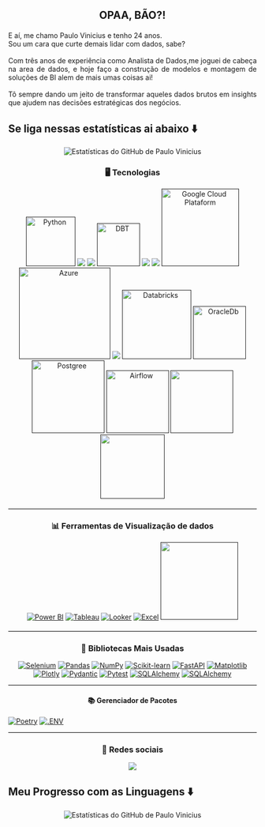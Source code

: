 <!-- Bem-vindo ao meu GitHub -->
<div style="text-align: center; margin-bottom: 20px;">
  <h2>OPAA, BÃO?!</h2>
</div>
<p style="text-align: justify; margin-bottom: 20px;">E aí, me chamo Paulo Vinicius e tenho 24 anos.<br> Sou um cara que curte demais lidar com dados, sabe?<br><br>Com três anos de experiência como Analista de Dados,me joguei de cabeça na area de dados, e hoje faço a construção de modelos e montagem de soluções de BI alem de mais umas coisas ai!<br> <br> Tô sempre dando um jeito de transformar aqueles dados brutos em insights que ajudem nas decisões estratégicas dos negócios.</p>


 <h2>Se liga nessas estatísticas ai abaixo ⬇️</h2>

 <div style="text-align: center; margin-bottom: 20px;">
  <img src="https://github-readme-stats.vercel.app/api?username=paulo-vinicius-correa&show_icons=true&theme=dark" alt="Estatísticas do GitHub de Paulo Vinicius">
</div>


<h3 style="text-align: center;">🖥️ Tecnologias</h3>
<div style="text-align: center; margin-bottom: 20px;">
  <a href="" target="_blank"><img src="https://img.shields.io/badge/Python-3776AB?style=for-the-badge&logo=python&logoColor=white" alt="Python" style="width: 100px; height: auto;"></a>
  <a href="" target="_blank"><img src="https://img.shields.io/badge/Apache%20Spark-E25A1C.svg?style=for-the-badge&logo=Apache-Spark&logoColor=white"></a>
  <a href="" target="_blank"><img src="https://img.shields.io/badge/Docker-2496ED.svg?style=for-the-badge&logo=Docker&logoColor=white"></a>
  <a href="" target="_blank"><img src="https://a11ybadges.com/badge?logo=dbt" alt="DBT" style="width: 87px; height: auto;"></a>
   <a href="" target="_blank"><img src="https://img.shields.io/badge/DuckDB-FFF000.svg?style=for-the-badge&logo=DuckDB&logoColor=black"></a>
   <a href="" target="_blank"><img src="https://img.shields.io/badge/Prometheus-E6522C.svg?style=for-the-badge&logo=Prometheus&logoColor=white"></a>
  <a href="" target="_blank"><img src="https://img.shields.io/badge/Google_Cloud-4285F4?style=for-the-badge&logo=google-cloud&logoColor=white" alt="Google Cloud Plataform" style="width: 157px; height: auto;"></a>
  <a href="" target="_blank"><img src="https://img.shields.io/badge/Microsoft_Azure-0089D6?style=for-the-badge&logo=microsoft-azure&logoColor=white" alt="Azure" style="width:185px; height: auto;"></a>
   <a href="" target="_blank"><img src="https://img.shields.io/badge/Datadog-632CA6.svg?style=for-the-badge&logo=Datadog&logoColor=white"></a>
  <a href="" target="_blank"><img src="https://img.shields.io/badge/Databricks-FF3621?style=for-the-badge&logo=Databricks&logoColor=white" alt="Databricks" style="width: 140px; height: auto;"></a>
  <a href="" target="_blank"><img src="https://img.shields.io/badge/Oracle-F80000?style=for-the-badge&logo=Oracle&logoColor=white" alt="OracleDb" style="width: 107px; height: auto;"></a>
  <a href="" target="_blank"><img src="https://img.shields.io/badge/PostgreSQL-316192?style=for-the-badge&logo=postgresql&logoColor=white" alt="Postgree" style="width: 147px; height: auto;"></a>
  <a href="" target="_blank"><img src="https://img.shields.io/badge/Airflow-017CEE?style=for-the-badge&logo=Apache%20Airflow&logoColor=white" alt="Airflow" style="width: 127px; height: auto;"></a>
  <a href="" target="_blank"><img src="https://img.shields.io/badge/Airbyte-615EFF.svg?style=for-the-badge&logo=Airbyte&logoColor=white" style="width: 127px; height: auto;"></a>
  <a href="" target="_blank"><img src="https://img.shields.io/badge/Jupyter-F37626.svg?style=for-the-badge&logo=Jupyter&logoColor=white"style="width: 130px; height: auto;"></a>
</div>


<hr style="margin-bottom: 20px; border-bottom: 1px solid #ccc;">

<h3 style="text-align: center;">📊 Ferramentas de Visualização de dados </h3>
<div style="text-align: center; margin-bottom: 20px;">
  <a href="https://powerbi.microsoft.com/" target="_blank"><img src="https://img.shields.io/badge/Power%20BI-F2C811?style=for-the-badge&logo=power-bi&logoColor=white" alt="Power BI"></a>
  <a href="https://www.tableau.com/" target="_blank"><img src="https://img.shields.io/badge/Tableau-E97627?style=for-the-badge&logo=tableau&logoColor=white" alt="Tableau"></a>
  <a href="https://looker.com/" target="_blank"><img src="https://img.shields.io/badge/Looker-00B0FF?style=for-the-badge&logo=looker&logoColor=white" alt="Looker"></a>
  <a href="" target="_blank"><img src="https://img.shields.io/badge/Microsoft_Excel-217346?style=for-the-badge&logo=microsoft-excel&logoColor=white" alt="Excel"></a>
  <a href="" target="_blank"><img src="https://a11ybadges.com/badge?logo=streamlit" style="width: 157px; height: auto;"></a>
</div>

<hr style="margin-bottom: 20px; border-bottom: 1px solid #ccc;">

<h3 style="text-align: center;">📖 Bibliotecas Mais Usadas</h3>
<div style="text-align: center; margin-bottom: 10px;">
  <a href="https://www.selenium.dev/" target="_blank"><img src="https://img.shields.io/badge/Selenium-43B02A?style=for-the-badge&logo=selenium&logoColor=white" alt="Selenium"></a>
  <a href="https://pandas.pydata.org/" target="_blank"><img src="https://img.shields.io/badge/Pandas-150458?style=for-the-badge&logo=pandas&logoColor=white" alt="Pandas"></a>
  <a href="https://numpy.org/" target="_blank"><img src="https://img.shields.io/badge/NumPy-013243?style=for-the-badge&logo=numpy&logoColor=white" alt="NumPy"></a>
  <a href="#" target="_blank"><img src="https://img.shields.io/badge/scikit--learn-%23F7931E.svg?style=for-the-badge&logo=scikit-learn&logoColor=white" alt="Scikit-learn"></a>
  <a href="#" target="_blank"><img src="https://img.shields.io/badge/FastAPI-005571?style=for-the-badge&logo=fastapi" alt="FastAPI"></a>
  <a href="#" target="_blank"><img src="https://img.shields.io/badge/Matplotlib-%23ffffff.svg?style=for-the-badge&logo=Matplotlib&logoColor=black" alt="Matplotlib"></a>
  <a href="#" target="_blank"><img src="https://img.shields.io/badge/Plotly-%233F4F75.svg?style=for-the-badge&logo=plotly&logoColor=white" alt="Plotly"></a>
  <a href="#" target="_blank"><img src="https://img.shields.io/badge/Pydantic-E92063.svg?style=for-the-badge&logo=Pydantic&logoColor=white" alt="Pydantic"></a>
  <a href="#" target="_blank"><img src="https://img.shields.io/badge/Pytest-0A9EDC.svg?style=for-the-badge&logo=Pytest&logoColor=white" alt="Pytest"></a>
  <a href="#" target="_blank"><img src="https://img.shields.io/badge/SQLAlchemy-D71F00.svg?style=for-the-badge&logo=SQLAlchemy&logoColor=white" alt="SQLAlchemy"></a>
  <a href="#" target="_blank"><img src="https://img.shields.io/badge/Material%20for%20MkDocs-526CFE.svg?style=for-the-badge&logo=Material-for-MkDocs&logoColor=white" alt="SQLAlchemy"></a>
</div>

<hr style="margin-bottom: 20px; border-bottom: 1px solid #ccc;">

<h4 style="text-align: center;">📚 Gerenciador de Pacotes</h4>
<a href="#" target="_blank"><img src="https://img.shields.io/badge/Poetry-60A5FA.svg?style=for-the-badge&logo=Poetry&logoColor=white" alt="Poetry"></a>
<a href="#" target="_blank"><img src="https://img.shields.io/badge/.ENV-ECD53F.svg?style=for-the-badge&logo=dotenv&logoColor=black" alt=".ENV"></a>

<hr style="margin-bottom: 20px; border-bottom: 1px solid #ccc;">

<h3 style="text-align: center;">🔗 Redes sociais</h3>
<div style="text-align: center;">
  <a href="https://www.linkedin.com/in/paulo-vinicius-correa" target="_blank"><img src="https://img.shields.io/badge/-LinkedIn-%230077B5?style=for-the-badge&logo=linkedin&logoColor=white" target="_blank"></a>
</div>

 <h2>Meu Progresso com as Linguagens ⬇️</h2>

<div style="text-align: center; margin-bottom: 20px;">
 <img src="https://github-readme-stats.vercel.app/api/top-langs/?username=paulo-vinicius-correa&theme=blue-green" alt="Estatísticas do GitHub de Paulo Vinicius">
</div>
